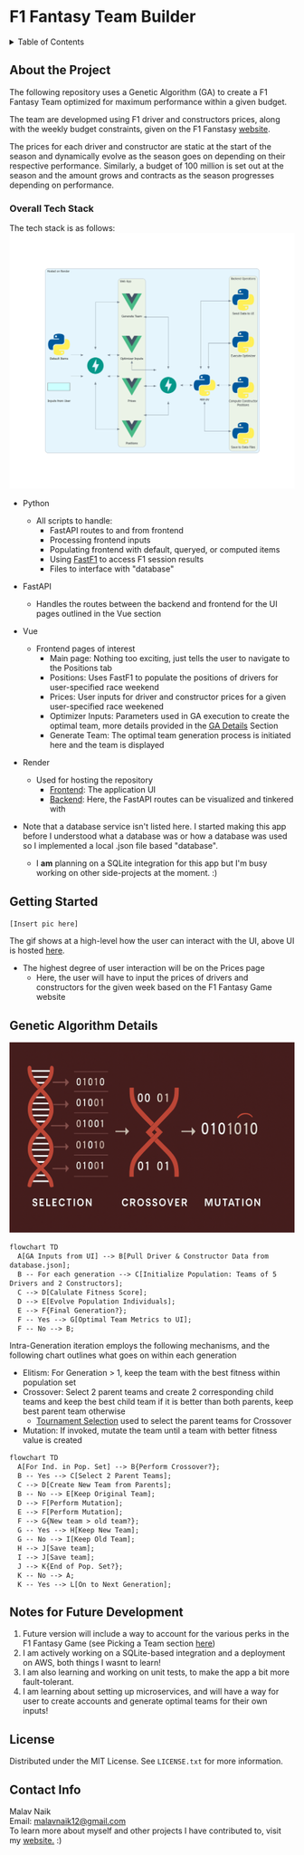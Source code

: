 # F1 Fantasy Team Builder
<details>
  <summary>Table of Contents</summary>
  <ol>
    <li><a href="#about-the-project">About The Project</a></li>
    <li><a href="#overall-tech-stack">Tech Stack</a></li>
    <li><a href="#getting-started">App Usage</a></li>
    <li><a href="#genetic-algorithm-details">GA Details</a></li>
    <li><a href="#notes-for-future-evelopment">App Notes</a></li>
    <li><a href="#license">License</a></li>
    <li><a href="#contact-info">Contact</a></li>
  </ol>
</details>


## About the Project
The following repository uses a Genetic Algorithm (GA) to create a F1 Fantasy Team optimized for maximum performance within a given budget. 

The team are developmed using F1 driver and constructors prices, along with the weekly budget constraints, given on the F1 Fanstasy [website](https://fantasy.formula1.com/en/create-team).

The prices for each driver and constructor are static at the start of the season and dynamically evolve as the season goes on depending on their respective performance. Similarly, a budget of 100 million is set out at the season and the amount grows and contracts as the season progresses depending on performance.

### Overall Tech Stack
The tech stack is as follows:
![tech_stack_image](readme_images/tech_stack_image.png)

- Python
  - All scripts to handle:
    - FastAPI routes to and from frontend
    - Processing frontend inputs
    - Populating frontend with default, queryed, or computed items
    - Using [FastF1](https://github.com/theOehrly/Fast-F1) to access F1 session results
    - Files to interface with "database"

- FastAPI
  - Handles the routes between the backend and frontend for the UI pages outlined in the Vue section 

- Vue
  - Frontend pages of interest
    - Main page: Nothing too exciting, just tells the user to navigate to the Positions tab
    - Positions: Uses FastF1 to populate the positions of drivers for user-specified race weekend
    - Prices: User inputs for driver and constructor prices for a given user-specified race weekened
    - Optimizer Inputs: Parameters used in GA execution to create the optimal team, more details provided in the <a href="#genetic-algorithm-details">GA Details</a> Section
    - Generate Team: The optimal team generation process is initiated here and the team is displayed

- Render
  - Used for hosting the repository
    - [Frontend](https://f1-fantasy-model.onrender.com/): The application UI
    - [Backend](https://f1-fantasy-model-backend.onrender.com/docs): Here, the FastAPI routes can be visualized and tinkered with

- Note that a database service isn't listed here. I started making this app before I understood what a database was or how a database was used so I implemented a local .json file based "database".
  - I **am** planning on a SQLite integration for this app but I'm busy working on other side-projects at the moment. :)

## Getting Started
`[Insert pic here]`

The gif shows at a high-level how the user can interact with the UI, above UI is hosted [here](https://f1-fantasy-model.onrender.com/).
- The highest degree of user interaction will be on the Prices page
  - Here, the user will have to input the prices of drivers and constructors for the given week based on the F1 Fantasy Game website

## Genetic Algorithm Details
![ga_image](readme_images/ga_image.png)
```mermaid
flowchart TD
  A[GA Inputs from UI] --> B[Pull Driver & Constructor Data from database.json];
  B -- For each generation --> C[Initialize Population: Teams of 5 Drivers and 2 Constructors];
  C --> D[Calulate Fitness Score];
  D --> E[Evolve Population Individuals];
  E --> F{Final Generation?};
  F -- Yes --> G[Optimal Team Metrics to UI];
  F -- No --> B;
```

Intra-Generation iteration employs the following mechanisms, and the following chart outlines what goes on within each generation
- Elitism: For Generation > 1, keep the team with the best fitness within population set 
- Crossover: Select 2 parent teams and create 2 corresponding child teams and keep the best child team if it is better than both parents, keep best parent team otherwise
  - [Tournament Selection](https://www.baeldung.com/cs/ga-tournament-selection) used to select the parent teams for Crossover
- Mutation: If invoked, mutate the team until a team with better fitness value is created
```mermaid
flowchart TD
  A[For Ind. in Pop. Set] --> B{Perform Crossover?};
  B -- Yes --> C[Select 2 Parent Teams];
  C --> D[Create New Team from Parents];
  B -- No --> E[Keep Original Team];
  D --> F[Perform Mutation];
  E --> F[Perform Mutation];
  F --> G{New team > old team?};
  G -- Yes --> H[Keep New Team];
  G -- No --> I[Keep Old Team];
  H --> J[Save team];
  I --> J[Save team];
  J --> K{End of Pop. Set?};
  K -- No --> A;
  K -- Yes --> L[On to Next Generation];
```

## Notes for Future Development
1) Future version will include a way to account for the various perks in the F1 Fantasy Game (see Picking a Team section [here](https://fantasy.formula1.com/en/faqs))
2) I am actively working on a SQLite-based integration and a deployment on AWS, both things I wasnt to learn!
3) I am also learning and working on unit tests, to make the app a bit more fault-tolerant.
4) I am learning about setting up microservices, and will have a way for user to create accounts and generate optimal teams for their own inputs!

## License
Distributed under the MIT License. See `LICENSE.txt` for more information.


## Contact Info
Malav Naik \
Email: malavnaik12@gmail.com \
To learn more about myself and other projects I have contributed to, visit my [website.](https://sites.google.com/view/malavnaik) :)